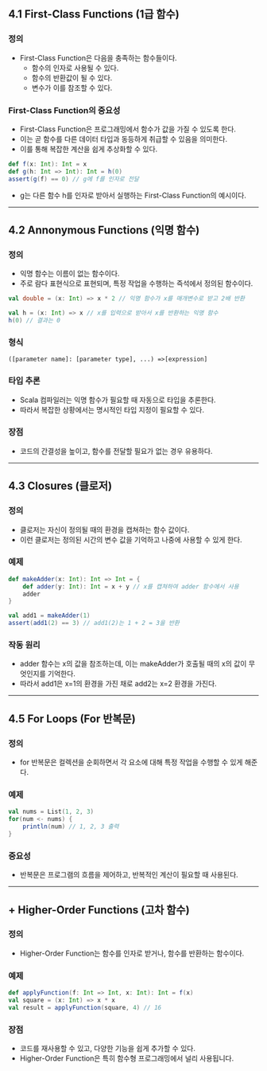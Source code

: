 ## 4.1 First-Class Functions (1급 함수)
### 정의
- First-Class Function은 다음을 충족하는 함수들이다.
	- 함수의 인자로 사용될 수 있다.
	- 함수의 반환값이 될 수 있다.
	- 변수가 이를 참조할 수 있다.

### First-Class Function의 중요성
- First-Class Function은 프로그래밍에서 함수가 값을 가질 수 있도록 한다.
- 이는 곧 함수를 다른 데이터 타입과 동등하게 취급할 수 있음을 의미한다.
- 이를 통해 복잡한 계산을 쉽게 추상화할 수 있다.

```scala
def f(x: Int): Int = x
def g(h: Int => Int): Int = h(0)
assert(g(f) == 0) // g에 f를 인자로 전달
```
- g는 다른 함수 h를 인자로 받아서 실행하는 First-Class Function의 예시이다.

---
## 4.2 Annonymous Functions (익명 함수)
### 정의
- 익명 함수는 이름이 없는 함수이다.
- 주로 람다 표현식으로 표현되며, 특정 작업을 수행하는 즉석에서 정의된 함수이다.

```scala
val double = (x: Int) => x * 2 // 익명 함수가 x를 매개변수로 받고 2배 반환

val h = (x: Int) => x // x를 입력으로 받아서 x를 반환하는 익명 함수
h(0) // 결과는 0
```

### 형식
```
([parameter name]: [parameter type], ...) =>[expression]
```

### 타입 추론
- Scala 컴파일러는 익명 함수가 필요할 때 자동으로 타입을 추론한다. 
- 따라서 복잡한 상황에서는 명시적인 타입 지정이 필요할 수 있다.

### 장점
- 코드의 간결성을 높이고, 함수를 전달할 필요가 없는 경우 유용하다.

---
## 4.3 Closures (클로저)
### 정의
- 클로저는 자신이 정의될 때의 환경을 캡쳐하는 함수 값이다. 
- 이런 클로저는 정의된 시간의 변수 값을 기억하고 나중에 사용할 수 있게 한다.

### 예제
```scala
def makeAdder(x: Int): Int => Int = {
    def adder(y: Int): Int = x + y // x를 캡쳐하여 adder 함수에서 사용
    adder
}

val add1 = makeAdder(1)
assert(add1(2) == 3) // add1(2)는 1 + 2 = 3을 반환
```

### 작동 원리
- adder 함수는 x의 값을 참조하는데, 이는 makeAdder가 호출될 때의 x의 값이 무엇인지를 기억한다. 
- 따라서 add1은 x=1의 환경을 가진 채로 add2는 x=2 환경을 가진다.

---
## 4.5 For Loops (For 반복문)
### 정의
- for 반복문은 컬렉션을 순회하면서 각 요소에 대해 특정 작업을 수행할 수 있게 해준다.

### 예제
```scala
val nums = List(1, 2, 3)
for(num <- nums) {
    println(num) // 1, 2, 3 출력
}
```

### 중요성
- 반복문은 프로그램의 흐름을 제어하고, 반복적인 계산이 필요할 때 사용된다.

---
## + Higher-Order Functions (고차 함수)
### 정의
- Higher-Order Function는 함수를 인자로 받거나, 함수를 반환하는 함수이다.

### 예제
```scala
def applyFunction(f: Int => Int, x: Int): Int = f(x)
val square = (x: Int) => x * x
val result = applyFunction(square, 4) // 16
```

### 장점
- 코드를 재사용할 수 있고, 다양한 기능을 쉽게 추가할 수 있다. 
- Higher-Order Function은 특히 함수형 프로그래밍에서 널리 사용됩니다. 
